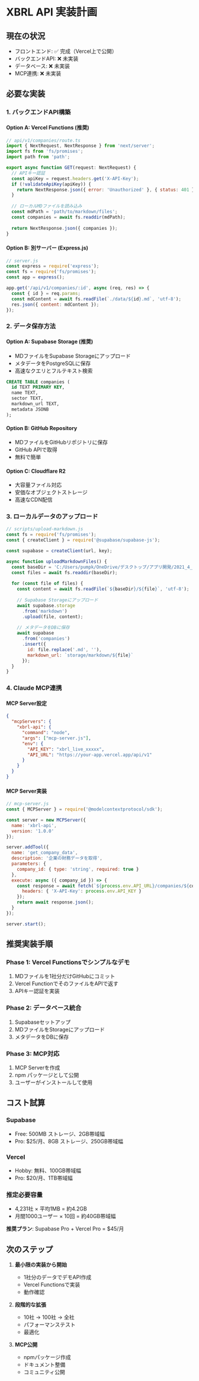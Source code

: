 # XBRL API 実装計画

## 現在の状況
- フロントエンド: ✅ 完成（Vercel上で公開）
- バックエンドAPI: ❌ 未実装
- データベース: ❌ 未実装
- MCP連携: ❌ 未実装

## 必要な実装

### 1. バックエンドAPI構築

#### Option A: Vercel Functions (推奨)
```javascript
// api/v1/companies/route.ts
import { NextRequest, NextResponse } from 'next/server';
import fs from 'fs/promises';
import path from 'path';

export async function GET(request: NextRequest) {
  // APIキー認証
  const apiKey = request.headers.get('X-API-Key');
  if (!validateApiKey(apiKey)) {
    return NextResponse.json({ error: 'Unauthorized' }, { status: 401 });
  }
  
  // ローカルMDファイルを読み込み
  const mdPath = 'path/to/markdown/files';
  const companies = await fs.readdir(mdPath);
  
  return NextResponse.json({ companies });
}
```

#### Option B: 別サーバー (Express.js)
```javascript
// server.js
const express = require('express');
const fs = require('fs/promises');
const app = express();

app.get('/api/v1/companies/:id', async (req, res) => {
  const { id } = req.params;
  const mdContent = await fs.readFile(`./data/${id}.md`, 'utf-8');
  res.json({ content: mdContent });
});
```

### 2. データ保存方法

#### Option A: Supabase Storage (推奨)
- MDファイルをSupabase Storageにアップロード
- メタデータをPostgreSQLに保存
- 高速なクエリとフルテキスト検索

```sql
CREATE TABLE companies (
  id TEXT PRIMARY KEY,
  name TEXT,
  sector TEXT,
  markdown_url TEXT,
  metadata JSONB
);
```

#### Option B: GitHub Repository
- MDファイルをGitHubリポジトリに保存
- GitHub APIで取得
- 無料で簡単

#### Option C: Cloudflare R2
- 大容量ファイル対応
- 安価なオブジェクトストレージ
- 高速なCDN配信

### 3. ローカルデータのアップロード

```javascript
// scripts/upload-markdown.js
const fs = require('fs/promises');
const { createClient } = require('@supabase/supabase-js');

const supabase = createClient(url, key);

async function uploadMarkdownFiles() {
  const baseDir = 'C:/Users/pumpk/OneDrive/デスクトップ/アプリ開発/2021_4_1から2022_3_31有価証券報告書Markdown';
  const files = await fs.readdir(baseDir);
  
  for (const file of files) {
    const content = await fs.readFile(`${baseDir}/${file}`, 'utf-8');
    
    // Supabase Storageにアップロード
    await supabase.storage
      .from('markdown')
      .upload(file, content);
    
    // メタデータをDBに保存
    await supabase
      .from('companies')
      .insert({ 
        id: file.replace('.md', ''),
        markdown_url: `storage/markdown/${file}`
      });
  }
}
```

### 4. Claude MCP連携

#### MCP Server設定
```json
{
  "mcpServers": {
    "xbrl-api": {
      "command": "node",
      "args": ["mcp-server.js"],
      "env": {
        "API_KEY": "xbrl_live_xxxxx",
        "API_URL": "https://your-app.vercel.app/api/v1"
      }
    }
  }
}
```

#### MCP Server実装
```javascript
// mcp-server.js
const { MCPServer } = require('@modelcontextprotocol/sdk');

const server = new MCPServer({
  name: 'xbrl-api',
  version: '1.0.0'
});

server.addTool({
  name: 'get_company_data',
  description: '企業の財務データを取得',
  parameters: {
    company_id: { type: 'string', required: true }
  },
  execute: async ({ company_id }) => {
    const response = await fetch(`${process.env.API_URL}/companies/${company_id}`, {
      headers: { 'X-API-Key': process.env.API_KEY }
    });
    return await response.json();
  }
});

server.start();
```

## 推奨実装手順

### Phase 1: Vercel Functionsでシンプルなデモ
1. MDファイルを1社分だけGitHubにコミット
2. Vercel FunctionでそのファイルをAPIで返す
3. APIキー認証を実装

### Phase 2: データベース統合
1. Supabaseセットアップ
2. MDファイルをStorageにアップロード
3. メタデータをDBに保存

### Phase 3: MCP対応
1. MCP Serverを作成
2. npm パッケージとして公開
3. ユーザーがインストールして使用

## コスト試算

### Supabase
- Free: 500MB ストレージ、2GB帯域幅
- Pro: $25/月、8GB ストレージ、250GB帯域幅

### Vercel
- Hobby: 無料、100GB帯域幅
- Pro: $20/月、1TB帯域幅

### 推定必要容量
- 4,231社 × 平均1MB = 約4.2GB
- 月間1000ユーザー × 10回 = 約40GB帯域幅

**推奨プラン**: Supabase Pro + Vercel Pro = $45/月

## 次のステップ

1. **最小限の実装から開始**
   - 1社分のデータでデモAPI作成
   - Vercel Functionsで実装
   - 動作確認

2. **段階的な拡張**
   - 10社 → 100社 → 全社
   - パフォーマンステスト
   - 最適化

3. **MCP公開**
   - npmパッケージ作成
   - ドキュメント整備
   - コミュニティ公開